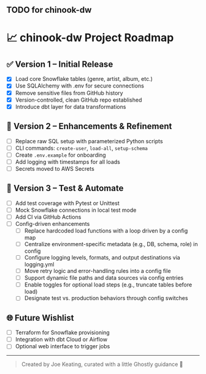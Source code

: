 ## TODO for chinook-dw

# 📈 chinook-dw Project Roadmap

## ✅ Version 1 – Initial Release
- [X] Load core Snowflake tables (genre, artist, album, etc.)
- [x] Use SQLAlchemy with .env for secure connections
- [x] Remove sensitive files from GitHub history
- [x] Version-controlled, clean GitHub repo established
- [x] Introduce dbt layer for data transformations

## 🔄 Version 2 – Enhancements & Refinement
- [ ] Replace raw SQL setup with parameterized Python scripts
- [ ] CLI commands: `create-user`, `load-all`, `setup-schema`
- [ ] Create `.env.example` for onboarding
- [ ] Add logging with timestamps for all loads
- [ ] Secrets moved to AWS Secrets

## 🧪 Version 3 – Test & Automate
- [ ] Add test coverage with Pytest or Unittest
- [ ] Mock Snowflake connections in local test mode
- [ ] Add CI via GitHub Actions
- [ ] Config-driven enhancements
    - [ ] Replace hardcoded load functions with a loop driven by a config map
    - [ ]  Centralize environment-specific metadata (e.g., DB, schema, role) in config
    - [ ]   Configure logging levels, formats, and output destinations via logging.yml
    - [ ]   Move retry logic and error-handling rules into a config file
    - [ ]   Support dynamic file paths and data sources via config entries
    - [ ]   Enable toggles for optional load steps (e.g., truncate tables before load)
    - [ ]   Designate test vs. production behaviors through config switches

## 🌐 Future Wishlist
- [ ] Terraform for Snowflake provisioning
- [ ] Integration with dbt Cloud or Airflow
- [ ] Optional web interface to trigger jobs

---
> Created by Joe Keating, curated with a little Ghostly guidance :ghost:
